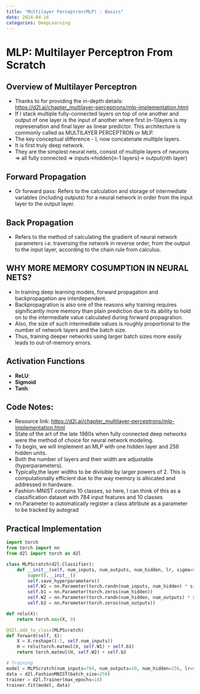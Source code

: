 ```yaml
---
title: "Multilayer Perceptron(MLP) : Basics"
date: 2024-04-16
categories: DeepLearning
---
```


# MLP: Multilayer Perceptron From Scratch

## Overview of Multilayer Perceptron
- Thanks to for providing the in-depth details:  https://d2l.ai/chapter_multilayer-perceptrons/mlp-implementation.html
- If I stack multiple fully-connected layers on top of one another and output of one layer is the input of another where first (n-1)layers is my represenation 
    and final layer as linear predictor. This architecture is commonly called as MULTILAYER PERCEPTRON or MLP.
- The key conceptual difference - I, now concatenate multiple layers.
- It is first truly deep network.
- They are the simplest neural nets, consist of multiple layers of neurons => all fully connected => inputs->hidden{n-1 layers}-> output{nth layer}


## Forward Propagation

- Or forward pass: Refers to the calculation and storage of intermediate variables (including outputs) for a neural network in order from the input layer to the output layer. 

## Back Propagation
- Refers to the method of calculating the gradient of neural network parameters i.e. traversing the network in reverse order, from the output to the input layer, according to the chain rule from calculus. 

## WHY MORE MEMORY COSUMPTION IN NEURAL NETS?

- In training deep learning models, forward propagation and backpropagation are interdependent.
- Backpropagration is also one of the reasons why training requires significantly more memory than plain prediction due to its ability to hold on to the 
  intermediate value calculated during forward propagration.
- Also, the size of such intermediate values is roughly proportional to the number of network layers and the batch size.
- Thus, training deeper networks using larger batch sizes more easily leads to out-of-memory errors.

## Activation Functions

- **ReLU**: 
- **Sigmoid** 
- **Tanh**: 

## Code Notes:
- Resource link: https://d2l.ai/chapter_multilayer-perceptrons/mlp-implementation.html
- State of the art of the late 1980s when fully connected deep networks were the method of choice for neural network modeling.
- To begin, we will implement an MLP with one hidden layer and 256 hidden units.
- Both the number of layers and their width are adjustable (hyperparameters).
- Typically,the layer widths to be divisible by larger powers of 2. This is computationally efficient due to the way memory is allocated and addressed in 
  hardware.
- Fashion-MNIST contains 10 classes, so here, I can think of this as a classification dataset with 784 input features and 10 classes
- nn.Parameter to automatically register a class attribute as a parameter to be tracked by autograd

## Practical Implementation

```python
import torch
from torch import nn
from d2l import torch as d2l

class MLPScratch(d2l.Classifier):
    def __init__(self, num_inputs, num_outputs, num_hidden, lr, sigma=0.01):
        super().__init__()
        self.save_hyperparameters()
        self.W1 = nn.Parameter(torch.randn(num_inputs, num_hidden) * sigma)
        self.b1 = nn.Parameter(torch.zeros(num_hidden))
        self.W2 = nn.Parameter(torch.randn(num_hidden, num_outputs) * sigma)
        self.b2 = nn.Parameter(torch.zeros(num_outputs))

def relu(X):
    return torch.max(X, 0)

@d2l.add_to_class(MLPScratch)
def forward(self, X):
    X = X.reshape((-1, self.num_inputs))
    H = relu(torch.matmul(X, self.W1) + self.b1)
    return torch.matmul(H, self.W2) + self.b2

# Training
model = MLPScratch(num_inputs=784, num_outputs=10, num_hidden=256, lr=0.1)
data = d2l.FashionMNIST(batch_size=256)
trainer = d2l.Trainer(max_epochs=10)
trainer.fit(model, data)
```